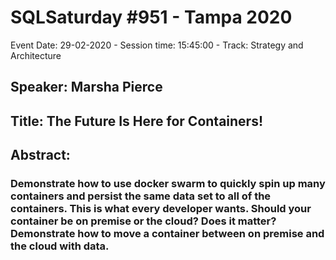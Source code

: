 # SQLSaturday #951 - Tampa 2020
Event Date: 29-02-2020 - Session time: 15:45:00 - Track: Strategy and Architecture
## Speaker: Marsha Pierce
## Title: The Future Is Here for Containers!
## Abstract:
### Demonstrate how to use docker swarm to quickly spin up many containers and persist the same data set to all of the containers.  This is what every developer wants. Should your container be on premise or the cloud? Does it matter? Demonstrate how to move a container between on premise and the cloud with data.
